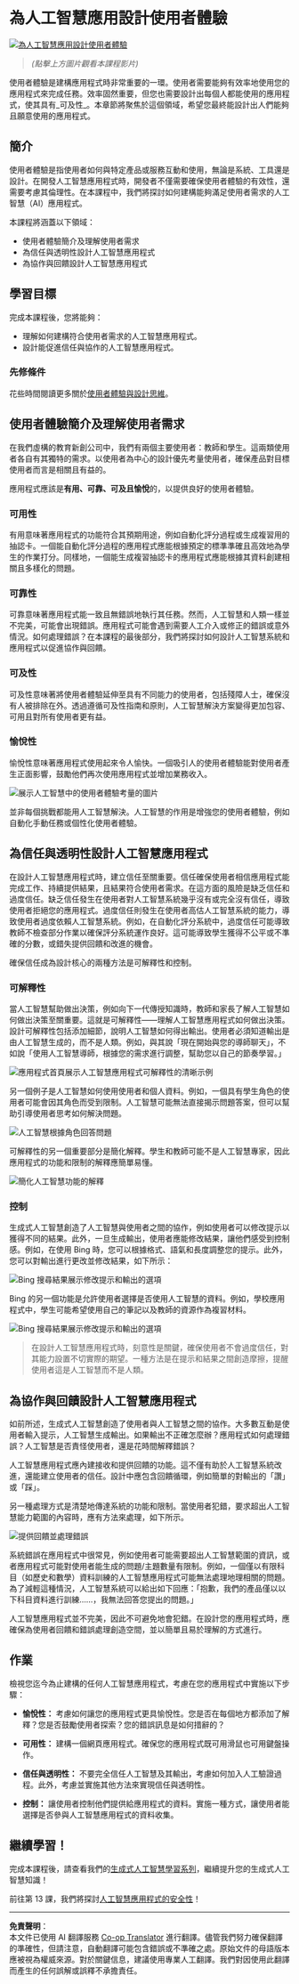 <!--
CO_OP_TRANSLATOR_METADATA:
{
  "original_hash": "78bbeed50fd4dc9fdee931f5daf98cb3",
  "translation_date": "2025-10-17T15:11:56+00:00",
  "source_file": "12-designing-ux-for-ai-applications/README.md",
  "language_code": "mo"
}
-->
# 為人工智慧應用設計使用者體驗

[![為人工智慧應用設計使用者體驗](../../../translated_images/12-lesson-banner.c53c3c7c802e8f563953ce388f6a987ca493472c724d924b060be470951c53c8.mo.png)](https://youtu.be/VKbCejSICA8?si=MKj7GQYHfXRZyWW6)

> _(點擊上方圖片觀看本課程影片)_

使用者體驗是建構應用程式時非常重要的一環。使用者需要能夠有效率地使用您的應用程式來完成任務。效率固然重要，但您也需要設計出每個人都能使用的應用程式，使其具有_可及性_。本章節將聚焦於這個領域，希望您最終能設計出人們能夠且願意使用的應用程式。

## 簡介

使用者體驗是指使用者如何與特定產品或服務互動和使用，無論是系統、工具還是設計。在開發人工智慧應用程式時，開發者不僅需要確保使用者體驗的有效性，還需要考慮其倫理性。在本課程中，我們將探討如何建構能夠滿足使用者需求的人工智慧（AI）應用程式。

本課程將涵蓋以下領域：

- 使用者體驗簡介及理解使用者需求
- 為信任與透明性設計人工智慧應用程式
- 為協作與回饋設計人工智慧應用程式

## 學習目標

完成本課程後，您將能夠：

- 理解如何建構符合使用者需求的人工智慧應用程式。
- 設計能促進信任與協作的人工智慧應用程式。

### 先修條件

花些時間閱讀更多關於[使用者體驗與設計思維](https://learn.microsoft.com/training/modules/ux-design?WT.mc_id=academic-105485-koreyst)。

## 使用者體驗簡介及理解使用者需求

在我們虛構的教育新創公司中，我們有兩個主要使用者：教師和學生。這兩類使用者各自有其獨特的需求。以使用者為中心的設計優先考量使用者，確保產品對目標使用者而言是相關且有益的。

應用程式應該是**有用、可靠、可及且愉悅**的，以提供良好的使用者體驗。

### 可用性

有用意味著應用程式的功能符合其預期用途，例如自動化評分過程或生成複習用的抽認卡。一個能自動化評分過程的應用程式應能根據預定的標準準確且高效地為學生的作業打分。同樣地，一個能生成複習抽認卡的應用程式應能根據其資料創建相關且多樣化的問題。

### 可靠性

可靠意味著應用程式能一致且無錯誤地執行其任務。然而，人工智慧和人類一樣並不完美，可能會出現錯誤。應用程式可能會遇到需要人工介入或修正的錯誤或意外情況。如何處理錯誤？在本課程的最後部分，我們將探討如何設計人工智慧系統和應用程式以促進協作與回饋。

### 可及性

可及性意味著將使用者體驗延伸至具有不同能力的使用者，包括殘障人士，確保沒有人被排除在外。透過遵循可及性指南和原則，人工智慧解決方案變得更加包容、可用且對所有使用者更有益。

### 愉悅性

愉悅性意味著應用程式使用起來令人愉快。一個吸引人的使用者體驗能對使用者產生正面影響，鼓勵他們再次使用應用程式並增加業務收入。

![展示人工智慧中的使用者體驗考量的圖片](../../../translated_images/uxinai.d5b4ed690f5cefff0c53ffcc01b480cdc1828402e1fdbc980490013a3c50935a.mo.png)

並非每個挑戰都能用人工智慧解決。人工智慧的作用是增強您的使用者體驗，例如自動化手動任務或個性化使用者體驗。

## 為信任與透明性設計人工智慧應用程式

在設計人工智慧應用程式時，建立信任至關重要。信任確保使用者相信應用程式能完成工作、持續提供結果，且結果符合使用者需求。在這方面的風險是缺乏信任和過度信任。缺乏信任發生在使用者對人工智慧系統幾乎沒有或完全沒有信任，導致使用者拒絕您的應用程式。過度信任則發生在使用者高估人工智慧系統的能力，導致使用者過度依賴人工智慧系統。例如，在自動化評分系統中，過度信任可能導致教師不檢查部分作業以確保評分系統運作良好。這可能導致學生獲得不公平或不準確的分數，或錯失提供回饋和改進的機會。

確保信任成為設計核心的兩種方法是可解釋性和控制。

### 可解釋性

當人工智慧幫助做出決策，例如向下一代傳授知識時，教師和家長了解人工智慧如何做出決策至關重要。這就是可解釋性——理解人工智慧應用程式如何做出決策。設計可解釋性包括添加細節，說明人工智慧如何得出輸出。使用者必須知道輸出是由人工智慧生成的，而不是人類。例如，與其說「現在開始與您的導師聊天」，不如說「使用人工智慧導師，根據您的需求進行調整，幫助您以自己的節奏學習。」

![應用程式首頁展示人工智慧應用程式可解釋性的清晰示例](../../../translated_images/explanability-in-ai.134426a96b498fbfdc80c75ae0090aedc0fc97424ae0734fccf7fb00a59a20d9.mo.png)

另一個例子是人工智慧如何使用使用者和個人資料。例如，一個具有學生角色的使用者可能會因其角色而受到限制。人工智慧可能無法直接揭示問題答案，但可以幫助引導使用者思考如何解決問題。

![人工智慧根據角色回答問題](../../../translated_images/solving-questions.b7dea1604de0cbd2e9c5fa00b1a68a0ed77178a035b94b9213196b9d125d0be8.mo.png)

可解釋性的另一個重要部分是簡化解釋。學生和教師可能不是人工智慧專家，因此應用程式的功能和限制的解釋應簡單易懂。

![簡化人工智慧功能的解釋](../../../translated_images/simplified-explanations.4679508a406c3621fa22bad4673e717fbff02f8b8d58afcab8cb6f1aa893a82f.mo.png)

### 控制

生成式人工智慧創造了人工智慧與使用者之間的協作，例如使用者可以修改提示以獲得不同的結果。此外，一旦生成輸出，使用者應能修改結果，讓他們感受到控制感。例如，在使用 Bing 時，您可以根據格式、語氣和長度調整您的提示。此外，您可以對輸出進行更改並修改結果，如下所示：

![Bing 搜尋結果展示修改提示和輸出的選項](../../../translated_images/bing1.293ae8527dbe2789b675c8591c9fb3cb1aa2ada75c2877f9aa9edc059f7a8b1c.mo.png)

Bing 的另一個功能是允許使用者選擇是否使用人工智慧的資料。例如，學校應用程式中，學生可能希望使用自己的筆記以及教師的資源作為複習材料。

![Bing 搜尋結果展示修改提示和輸出的選項](../../../translated_images/bing2.309f4845528a88c28c1c9739fb61d91fd993dc35ebe6fc92c66791fb04fceb4d.mo.png)

> 在設計人工智慧應用程式時，刻意性是關鍵，確保使用者不會過度信任，對其能力設置不切實際的期望。一種方法是在提示和結果之間創造摩擦，提醒使用者這是人工智慧而不是人類。

## 為協作與回饋設計人工智慧應用程式

如前所述，生成式人工智慧創造了使用者與人工智慧之間的協作。大多數互動是使用者輸入提示，人工智慧生成輸出。如果輸出不正確怎麼辦？應用程式如何處理錯誤？人工智慧是否責怪使用者，還是花時間解釋錯誤？

人工智慧應用程式應內建接收和提供回饋的功能。這不僅有助於人工智慧系統改進，還能建立使用者的信任。設計中應包含回饋循環，例如簡單的對輸出的「讚」或「踩」。

另一種處理方式是清楚地傳達系統的功能和限制。當使用者犯錯，要求超出人工智慧能力範圍的內容時，應有方法來處理，如下所示。

![提供回饋並處理錯誤](../../../translated_images/feedback-loops.7955c134429a94663443ad74d59044f8dc4ce354577f5b79b4bd2533f2cafc6f.mo.png)

系統錯誤在應用程式中很常見，例如使用者可能需要超出人工智慧範圍的資訊，或者應用程式可能對使用者能生成的問題/主題數量有限制。例如，一個僅以有限科目（如歷史和數學）資料訓練的人工智慧應用程式可能無法處理地理相關的問題。為了減輕這種情況，人工智慧系統可以給出如下回應：「抱歉，我們的產品僅以以下科目資料進行訓練……，我無法回答您提出的問題。」

人工智慧應用程式並不完美，因此不可避免地會犯錯。在設計您的應用程式時，應確保為使用者回饋和錯誤處理創造空間，並以簡單且易於理解的方式進行。

## 作業

檢視您迄今為止建構的任何人工智慧應用程式，考慮在您的應用程式中實施以下步驟：

- **愉悅性：** 考慮如何讓您的應用程式更具愉悅性。您是否在每個地方都添加了解釋？您是否鼓勵使用者探索？您的錯誤訊息是如何措辭的？

- **可用性：** 建構一個網頁應用程式。確保您的應用程式既可用滑鼠也可用鍵盤操作。

- **信任與透明性：** 不要完全信任人工智慧及其輸出，考慮如何加入人工驗證過程。此外，考慮並實施其他方法來實現信任與透明性。

- **控制：** 讓使用者控制他們提供給應用程式的資料。實施一種方式，讓使用者能選擇是否參與人工智慧應用程式的資料收集。

<!-- ## [課後測驗](../../../12-designing-ux-for-ai-applications/quiz-url) -->

## 繼續學習！

完成本課程後，請查看我們的[生成式人工智慧學習系列](https://aka.ms/genai-collection?WT.mc_id=academic-105485-koreyst)，繼續提升您的生成式人工智慧知識！

前往第 13 課，我們將探討[人工智慧應用程式的安全性](../13-securing-ai-applications/README.md?WT.mc_id=academic-105485-koreyst)！

---

**免責聲明**：  
本文件已使用 AI 翻譯服務 [Co-op Translator](https://github.com/Azure/co-op-translator) 進行翻譯。儘管我們努力確保翻譯的準確性，但請注意，自動翻譯可能包含錯誤或不準確之處。原始文件的母語版本應被視為權威來源。對於關鍵信息，建議使用專業人工翻譯。我們對因使用此翻譯而產生的任何誤解或誤釋不承擔責任。